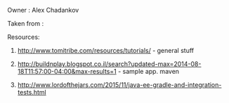 Owner : Alex Chadankov

Taken from : 

Resources:

1. http://www.tomitribe.com/resources/tutorials/ - general stuff

2. http://buildnplay.blogspot.co.il/search?updated-max=2014-08-18T11:57:00-04:00&max-results=1 - sample app. maven 

3. http://www.lordofthejars.com/2015/11/java-ee-gradle-and-integration-tests.html
